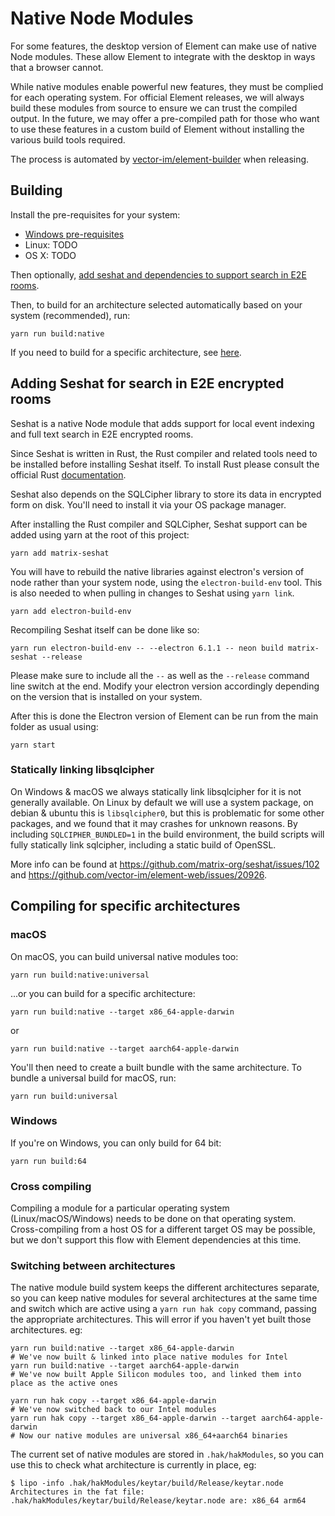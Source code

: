 # Native Node Modules

For some features, the desktop version of Element can make use of native Node
modules. These allow Element to integrate with the desktop in ways that a browser
cannot.

While native modules enable powerful new features, they must be complied for
each operating system. For official Element releases, we will always build these
modules from source to ensure we can trust the compiled output. In the future,
we may offer a pre-compiled path for those who want to use these features in a
custom build of Element without installing the various build tools required.

The process is automated by [vector-im/element-builder](https://github.com/vector-im/element-builder)
when releasing.

## Building

Install the pre-requisites for your system:

-   [Windows pre-requisites](https://github.com/vector-im/element-desktop/blob/develop/docs/windows-requirements.md)
-   Linux: TODO
-   OS X: TODO

Then optionally, [add seshat and dependencies to support search in E2E rooms](#adding-seshat-for-search-in-e2e-encrypted-rooms).

Then, to build for an architecture selected automatically based on your system (recommended), run:

```
yarn run build:native
```

If you need to build for a specific architecture, see [here](#compiling-for-specific-architectures).

## Adding Seshat for search in E2E encrypted rooms

Seshat is a native Node module that adds support for local event indexing and
full text search in E2E encrypted rooms.

Since Seshat is written in Rust, the Rust compiler and related tools need to be
installed before installing Seshat itself. To install Rust please consult the
official Rust [documentation](https://www.rust-lang.org/tools/install).

Seshat also depends on the SQLCipher library to store its data in encrypted form
on disk. You'll need to install it via your OS package manager.

After installing the Rust compiler and SQLCipher, Seshat support can be added
using yarn at the root of this project:

    yarn add matrix-seshat

You will have to rebuild the native libraries against electron's version
of node rather than your system node, using the `electron-build-env` tool.
This is also needed to when pulling in changes to Seshat using `yarn link`.

    yarn add electron-build-env

Recompiling Seshat itself can be done like so:

    yarn run electron-build-env -- --electron 6.1.1 -- neon build matrix-seshat --release

Please make sure to include all the `--` as well as the `--release` command line
switch at the end. Modify your electron version accordingly depending on the
version that is installed on your system.

After this is done the Electron version of Element can be run from the main folder
as usual using:

    yarn start

### Statically linking libsqlcipher

On Windows & macOS we always statically link libsqlcipher for it is not generally available.
On Linux by default we will use a system package, on debian & ubuntu this is `libsqlcipher0`,
but this is problematic for some other packages, and we found that it may crashes for unknown reasons.
By including `SQLCIPHER_BUNDLED=1` in the build environment, the build scripts will fully statically
link sqlcipher, including a static build of OpenSSL.

More info can be found at https://github.com/matrix-org/seshat/issues/102
and https://github.com/vector-im/element-web/issues/20926.

## Compiling for specific architectures

### macOS

On macOS, you can build universal native modules too:

```
yarn run build:native:universal
```

...or you can build for a specific architecture:

```
yarn run build:native --target x86_64-apple-darwin
```

or

```
yarn run build:native --target aarch64-apple-darwin
```

You'll then need to create a built bundle with the same architecture.
To bundle a universal build for macOS, run:

```
yarn run build:universal
```

### Windows

If you're on Windows, you can only build for 64 bit:

```
yarn run build:64
```

### Cross compiling

Compiling a module for a particular operating system (Linux/macOS/Windows) needs
to be done on that operating system. Cross-compiling from a host OS for a different
target OS may be possible, but we don't support this flow with Element dependencies
at this time.

### Switching between architectures

The native module build system keeps the different architectures
separate, so you can keep native modules for several architectures at the same
time and switch which are active using a `yarn run hak copy` command, passing
the appropriate architectures. This will error if you haven't yet built those
architectures. eg:

```
yarn run build:native --target x86_64-apple-darwin
# We've now built & linked into place native modules for Intel
yarn run build:native --target aarch64-apple-darwin
# We've now built Apple Silicon modules too, and linked them into place as the active ones

yarn run hak copy --target x86_64-apple-darwin
# We've now switched back to our Intel modules
yarn run hak copy --target x86_64-apple-darwin --target aarch64-apple-darwin
# Now our native modules are universal x86_64+aarch64 binaries
```

The current set of native modules are stored in `.hak/hakModules`,
so you can use this to check what architecture is currently in place, eg:

```
$ lipo -info .hak/hakModules/keytar/build/Release/keytar.node
Architectures in the fat file: .hak/hakModules/keytar/build/Release/keytar.node are: x86_64 arm64
```
